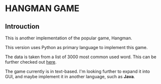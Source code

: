 # HANGMAN GAME

## Introuction
This is another implementation of the popular game, Hangman.

This version uses Python as primary language to implement this game.

The data is taken from a list of 3000 most common used word. This can be further checked out [here](https://www.ef.edu/english-resources/english-vocabulary/top-3000-words/).

The game currently is in text-based. I'm looking further to expand it into GUI, and maybe implement it in another language, such as **Java**.
